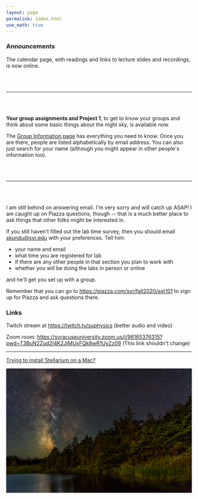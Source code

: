 ```yaml
---
layout: page 
permalink: index.html
use_math: true 
---
```


### Announcements

The calendar page, with readings and links to lecture slides and recordings, is now online.

<br><br>

---

<br><br>

**Your group assignments and Project 1**, to get to know your groups and think about some basic things about the night sky, is available now. 

The <a href="groups1.html">Group Information page</a> has everything you need to know. Once you are there, people are listed alphabetically by email address.
You can also just search for your name (although you might appear in other people's information too).

<br><br>

---

<br><br>

I am still behind on answering email. I'm very sorry and will catch up ASAP! I am caught up on Piazza questions, though -- that is a much better place to
ask things that other folks might be interested in.

If you still haven't filled out the lab time survey, then you should email <skundu@syr.edu> with your preferences. Tell him:

* your name and email
* what time you are registered for lab
* if there are any other people in that section you plan to work with
* whether you will be doing the labs in person or online

and he'll get you set up with a group.

Remember that you can go to <https://piazza.com/syr/fall2020/ast101> to sign up for Piazza and ask questions there.

### Links

Twitch stream at <https://twitch.tv/suphysics> (better audio and video)

Zoom room: <https://syracuseuniversity.zoom.us/j/96165376315?pwd=T3BuN2Zud2I4K2JiMUxFQk8wR1UyZz09> (This link shouldn't change)

---

<a href="stellarium-mac.html">Trying to install Stellarium on a Mac?</a>

<center> <img src="darkened-milky-way.jpg">
<br>

